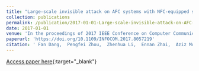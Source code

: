 ```yaml
---
title: "Large-scale invisible attack on AFC systems with NFC-equipped smartphones"
collection: publications
permalink: /publication/2017-01-01-Large-scale-invisible-attack-on-AFC-systems-with-NFC-equipped-smartphones
date: 2017-01-01
venue: 'In the proceedings of 2017 IEEE Conference on Computer Communications, INFOCOM 2017, Atlanta, GA, USA, May 1-4, 2017'
paperurl: 'https://doi.org/10.1109/INFOCOM.2017.8057219'
citation: ' Fan Dang,  Pengfei Zhou,  Zhenhua Li,  Ennan Zhai,  Aziz Mohaisen,  Qingfu Wen,  Mo Li, &quot;Large-scale invisible attack on AFC systems with NFC-equipped smartphones.&quot; In the proceedings of 2017 IEEE Conference on Computer Communications, INFOCOM 2017, Atlanta, GA, USA, May 1-4, 2017, 2017.'
---
```

[Access paper here](https://doi.org/10.1109/INFOCOM.2017.8057219){:target="_blank"}
